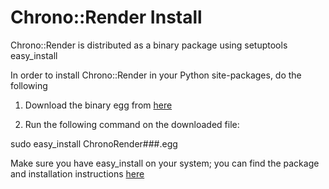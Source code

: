 Chrono::Render Install
======================

Chrono::Render is distributed as a binary package using setuptools easy_install

In order to install Chrono::Render in your Python site-packages, do the following

1) Download the binary egg from [here](http://sbel.wisc.edu/Resources/Software/ChronoEngine/c_render)

2) Run the following command on the downloaded file:

sudo easy_install ChronoRender###.egg

Make sure you have easy_install on your system; you can find the package and installation instructions [here](https://pypi.python.org/pypi/setuptools)
